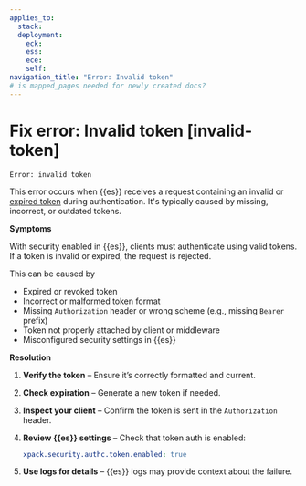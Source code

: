 ```yaml
---
applies_to:
  stack: 
  deployment:
    eck: 
    ess: 
    ece: 
    self: 
navigation_title: "Error: Invalid token"
# is mapped_pages needed for newly created docs?
---
```


# Fix error: Invalid token [invalid-token]

```console
Error: invalid token
```

This error occurs when {{es}} receives a request containing an invalid or [expired token](token-expired.md) during authentication. It's typically caused by missing, incorrect, or outdated tokens.

**Symptoms**

With security enabled in {{es}}, clients must authenticate using valid tokens. If a token is invalid or expired, the request is rejected.

This can be caused by

- Expired or revoked token
- Incorrect or malformed token format
- Missing `Authorization` header or wrong scheme (e.g., missing `Bearer` prefix)
- Token not properly attached by client or middleware
- Misconfigured security settings in {{es}}

**Resolution**

1. **Verify the token** – Ensure it’s correctly formatted and current.
2. **Check expiration** – Generate a new token if needed.
3. **Inspect your client** – Confirm the token is sent in the `Authorization` header.
4. **Review {{es}} settings** – Check that token auth is enabled:

   ```yaml
   xpack.security.authc.token.enabled: true
   ```

5. **Use logs for details** – {{es}} logs may provide context about the failure.

